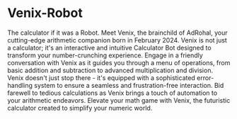 # Venix-Robot
The calculator if it was a Robot.
Meet Venix, the brainchild of AdRohal, your cutting-edge arithmetic companion born in February 2024. Venix is not just a calculator; it's an interactive and intuitive Calculator Bot designed to transform your number-crunching experience. Engage in a friendly conversation with Venix as it guides you through a menu of operations, from basic addition and subtraction to advanced multiplication and division. Venix doesn't just stop there - it's equipped with a sophisticated error-handling system to ensure a seamless and frustration-free interaction. Bid farewell to tedious calculations as Venix brings a touch of automation to your arithmetic endeavors. Elevate your math game with Venix, the futuristic calculator created to simplify your numeric world.
